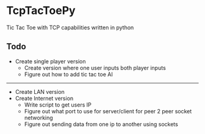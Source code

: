 # TcpTacToePy
Tic Tac Toe with TCP capabilities written in python

## Todo
* Create single player version
    * Create version where one user inputs both player inputs
    * Figure out how to add tic tac toe AI
***
* Create LAN version
* Create Internet version
    * Write script to get users IP
    * Figure out what port to use for server/client for peer 2 peer socket networking
    * Figure out sending data from one ip to another using sockets